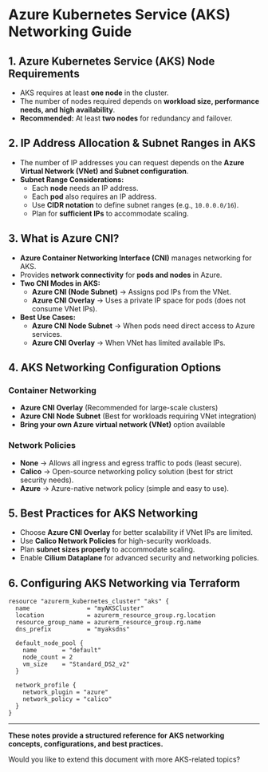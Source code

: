 # Azure Kubernetes Service (AKS) Networking Guide

## 1. **Azure Kubernetes Service (AKS) Node Requirements**
- AKS requires at least **one node** in the cluster.
- The number of nodes required depends on **workload size, performance needs, and high availability**.
- **Recommended:** At least **two nodes** for redundancy and failover.

## 2. **IP Address Allocation & Subnet Ranges in AKS**
- The number of IP addresses you can request depends on the **Azure Virtual Network (VNet) and Subnet configuration**.
- **Subnet Range Considerations:**
  - Each **node** needs an IP address.
  - Each **pod** also requires an IP address.
  - Use **CIDR notation** to define subnet ranges (e.g., `10.0.0.0/16`).
  - Plan for **sufficient IPs** to accommodate scaling.

## 3. **What is Azure CNI?**
- **Azure Container Networking Interface (CNI)** manages networking for AKS.
- Provides **network connectivity** for **pods and nodes** in Azure.
- **Two CNI Modes in AKS:**
  - **Azure CNI (Node Subnet)** → Assigns pod IPs from the VNet.
  - **Azure CNI Overlay** → Uses a private IP space for pods (does not consume VNet IPs).
- **Best Use Cases:**
  - **Azure CNI Node Subnet** → When pods need direct access to Azure services.
  - **Azure CNI Overlay** → When VNet has limited available IPs.

## 4. **AKS Networking Configuration Options**
### **Container Networking**
- **Azure CNI Overlay** (Recommended for large-scale clusters)
- **Azure CNI Node Subnet** (Best for workloads requiring VNet integration)
- **Bring your own Azure virtual network (VNet)** option available

### **Network Policies**
- **None** → Allows all ingress and egress traffic to pods (least secure).
- **Calico** → Open-source networking policy solution (best for strict security needs).
- **Azure** → Azure-native network policy (simple and easy to use).

## 5. **Best Practices for AKS Networking**
- Choose **Azure CNI Overlay** for better scalability if VNet IPs are limited.
- Use **Calico Network Policies** for high-security workloads.
- Plan **subnet sizes properly** to accommodate scaling.
- Enable **Cilium Dataplane** for advanced security and networking policies.

## 6. **Configuring AKS Networking via Terraform**
```hcl
resource "azurerm_kubernetes_cluster" "aks" {
  name                = "myAKSCluster"
  location            = azurerm_resource_group.rg.location
  resource_group_name = azurerm_resource_group.rg.name
  dns_prefix          = "myaksdns"

  default_node_pool {
    name       = "default"
    node_count = 2
    vm_size    = "Standard_DS2_v2"
  }

  network_profile {
    network_plugin = "azure"
    network_policy = "calico"
  }
}
```

---

**These notes provide a structured reference for AKS networking concepts, configurations, and best practices.**

Would you like to extend this document with more AKS-related topics?

